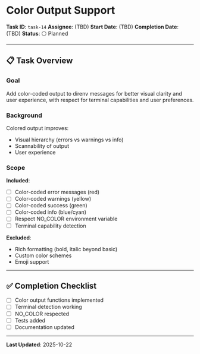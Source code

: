 # Color Output Support

**Task ID**: `task-14`
**Assignee**: (TBD)
**Start Date**: (TBD)
**Completion Date**: (TBD)
**Status**: ⚪ Planned

---

## 📋 Task Overview

### Goal
Add color-coded output to direnv messages for better visual clarity and user experience, with respect for terminal capabilities and user preferences.

### Background
Colored output improves:
- Visual hierarchy (errors vs warnings vs info)
- Scannability of output
- User experience

### Scope
**Included**:
- [ ] Color-coded error messages (red)
- [ ] Color-coded warnings (yellow)
- [ ] Color-coded success (green)
- [ ] Color-coded info (blue/cyan)
- [ ] Respect NO_COLOR environment variable
- [ ] Terminal capability detection

**Excluded**:
- Rich formatting (bold, italic beyond basic)
- Custom color schemes
- Emoji support

---

## ✅ Completion Checklist

- [ ] Color output functions implemented
- [ ] Terminal detection working
- [ ] NO_COLOR respected
- [ ] Tests added
- [ ] Documentation updated

---

**Last Updated**: 2025-10-22
